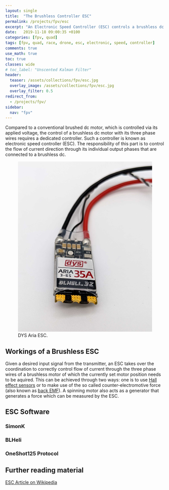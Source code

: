 ```yaml
---
layout: single
title:  "The Brushless Controller ESC"
permalink: /projects/fpv/esc
excerpt: "An Electronic Speed Controller (ESC) controls a brushless dc motor with input from the Flight Controller."
date:   2019-11-18 09:00:35 +0100
categories: [fpv, quad]
tags: [fpv, quad, race, drone, esc, electronic, speed, controller]
comments: true
use_math: true
toc: true
classes: wide
# toc_label: "Unscented Kalman Filter"
header:
  teaser: /assets/collections/fpv/esc.jpg
  overlay_image: /assets/collections/fpv/esc.jpg
  overlay_filter: 0.5
redirect_from:
  - /projects/fpv/
sidebar:
  nav: "fpv"
---
```


Compared to a conventional brushed dc motor, which is controlled via its applied voltage, the control of 
a brushless dc motor with its three phase wires requires a dedicated controller. Such a controller is known as
electronic speed controller (ESC). The responsibility of this part is to control the flow of current direction through its
individual output phases that are connected to a brushless dc.

<figure >
    <a href="/assets/collections/fpv/dys-aria-esc.jpg"><img src="/assets/collections/fpv/dys-aria-esc.jpg"></a>
    <figcaption>DYS Aria ESC.</figcaption>
</figure>

## Workings of a Brushless ESC

Given a desired input signal from the transmitter, an ESC takes over the coordination to correctly control flow of current through the three phase wires of a brushless motor of which the currently set motor position needs to be aquired. 
This can be achieved through two ways: one is to use [Hall effect sensors](https://en.wikipedia.org/wiki/Hall_effect_sensor) or to make use of the so called counter-electromotive force (also known as [back EMF](https://en.wikipedia.org/w/index.php?title=Back_EMF)). A spinning motor also acts as a generator that generates a force which can be measured by the ESC. 

## ESC Software

### SimonK

### BLHeli

### OneShot125 Protocol





## Further reading material

[ESC Article on Wikipedia](https://en.wikipedia.org/wiki/Electronic_speed_control)
